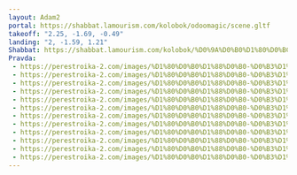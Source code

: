 ```yaml
---
layout: Adam2
portal: https://shabbat.lamourism.com/kolobok/odoomagic/scene.gltf
takeoff: "2.25, -1.69, -0.49"
landing: "2, -1.59, 1.21"
Shabbat: https://shabbat.lamourism.com/kolobok/%D0%9A%D0%B0%D1%80%D0%BC%D0%B0.mp4?debug=%F0%9F%87%AC%F0%9F%87%A7
Pravda:
 - https://perestroika-2.com/images/%D1%80%D0%B0%D1%88%D0%B0-%D0%B3%D1%83%D0%B4%D0%B1%D0%B0%D0%B9.jpg?debug=🇧🇾
 - https://perestroika-2.com/images/%D1%80%D0%B0%D1%88%D0%B0-%D0%B3%D1%83%D0%B4%D0%B1%D0%B0%D0%B9.jpg?debug=🇧🇾
 - https://perestroika-2.com/images/%D1%80%D0%B0%D1%88%D0%B0-%D0%B3%D1%83%D0%B4%D0%B1%D0%B0%D0%B9.jpg?debug=🇧🇾
 - https://perestroika-2.com/images/%D1%80%D0%B0%D1%88%D0%B0-%D0%B3%D1%83%D0%B4%D0%B1%D0%B0%D0%B9.jpg?debug=🇧🇾
 - https://perestroika-2.com/images/%D1%80%D0%B0%D1%88%D0%B0-%D0%B3%D1%83%D0%B4%D0%B1%D0%B0%D0%B9.jpg?debug=🇧🇾
 - https://perestroika-2.com/images/%D1%80%D0%B0%D1%88%D0%B0-%D0%B3%D1%83%D0%B4%D0%B1%D0%B0%D0%B9.jpg?debug=🇧🇾
 - https://perestroika-2.com/images/%D1%80%D0%B0%D1%88%D0%B0-%D0%B3%D1%83%D0%B4%D0%B1%D0%B0%D0%B9.jpg?debug=🇧🇾
 - https://perestroika-2.com/images/%D1%80%D0%B0%D1%88%D0%B0-%D0%B3%D1%83%D0%B4%D0%B1%D0%B0%D0%B9.jpg?debug=🇧🇾
 - https://perestroika-2.com/images/%D1%80%D0%B0%D1%88%D0%B0-%D0%B3%D1%83%D0%B4%D0%B1%D0%B0%D0%B9.jpg?debug=🇧🇾
 - https://perestroika-2.com/images/%D1%80%D0%B0%D1%88%D0%B0-%D0%B3%D1%83%D0%B4%D0%B1%D0%B0%D0%B9.jpg?debug=🇧🇾
 - https://perestroika-2.com/images/%D1%80%D0%B0%D1%88%D0%B0-%D0%B3%D1%83%D0%B4%D0%B1%D0%B0%D0%B9.jpg?debug=🇧🇾
 - https://perestroika-2.com/images/%D1%80%D0%B0%D1%88%D0%B0-%D0%B3%D1%83%D0%B4%D0%B1%D0%B0%D0%B9.jpg?debug=🇧🇾
---
```

